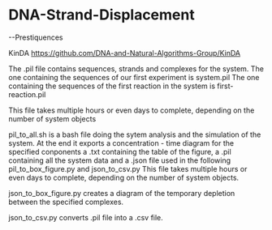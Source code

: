 # DNA-Strand-Displacement

--Prestiquences

KinDA https://github.com/DNA-and-Natural-Algorithms-Group/KinDA

The .pil file contains sequences, strands and complexes for the system. 
The one containing the sequences of our first experiment is system.pil
The one containing the sequences of the first reaction in the system is first-reaction.pil

This file takes multiple hours or even days to complete, depending on the number of system objects

pil_to_all.sh is a bash file doing the sytem analysis and the simulation of the system. At the end it exports a concentration - time diagram for the specified conponents a .txt containing the table of the figure, a .pil containing all the system data and a .json file used in the following pil_to_box_figure.py and json_to_csv.py 
This file takes multiple hours or even days to complete, depending on the number of system objects.

json_to_box_figure.py creates a diagram of the temporary depletion between the specified complexes.

json_to_csv.py converts .pil file into a .csv file.
